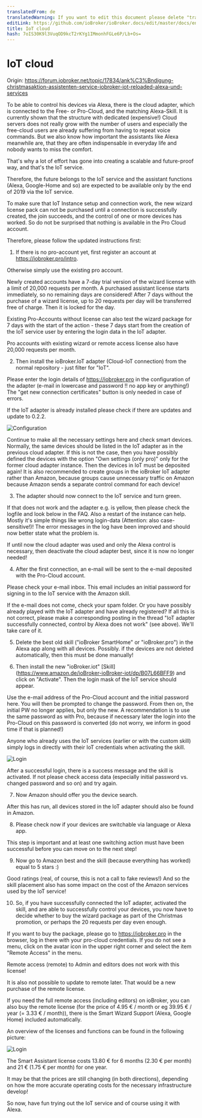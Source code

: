 ```yaml
---
translatedFrom: de
translatedWarning: If you want to edit this document please delete "translatedFrom" field, elsewise this document will be translated automatically again
editLink: https://github.com/ioBroker/ioBroker.docs/edit/master/docs/en/cloud/iot.md
title: IoT cloud
hash: 7oIS30K9l3VuqOD9kcT2rKYg1IMmonhFGLe6P/Lb+Os=
---
```

# IoT cloud
Origin: https://forum.iobroker.net/topic/17834/ank%C3%Bndigung-christmasaktion-assistenten-service-iobroker-iot-reloaded-alexa-und-services

To be able to control his devices via Alexa, there is the cloud adapter, which is connected to the Free- or Pro-Cloud, and the matching Alexa-Skill.
It is currently shown that the structure with dedicated (expensive!) Cloud servers does not really grow with the number of users and especially the free-cloud users are already suffering from having to repeat voice commands. But we also know how important the assistants like Alexa meanwhile are, that they are often indispensable in everyday life and nobody wants to miss the comfort.

That's why a lot of effort has gone into creating a scalable and future-proof way, and that's the IoT service.

Therefore, the future belongs to the IoT service and the assistant functions (Alexa, Google-Home and so) are expected to be available only by the end of 2019 via the IoT service.

To make sure that IoT Instance setup and connection work, the new wizard license pack can not be purchased until a connection is successfully created, the join succeeds, and the control of one or more devices has worked.
So do not be surprised that nothing is available in the Pro Cloud account.

Therefore, please follow the updated instructions first:

1. If there is no pro-account yet, first register an account at https://iobroker.pro/intro.

Otherwise simply use the existing pro account.

Newly created accounts have a 7-day trial version of the wizard license with a limit of 20,000 requests per month.
A purchased assistant license starts immediately, so no remaining days are considered! After 7 days without the purchase of a wizard license, up to 20 requests per day will be transferred free of charge.
Then it is locked for the day.

Existing Pro-Accounts without license can also test the wizard package for 7 days with the start of the action - these 7 days start from the creation of the IoT service user by entering the login data in the IoT adapter.

Pro accounts with existing wizard or remote access license also have 20,000 requests per month.

2. Then install the ioBroker.IoT adapter (Cloud-IoT connection) from the normal repository - just filter for "IoT".

Please enter the login details of https://iobroker.pro in the configuration of the adapter (e-mail in lowercase and password !! no app key or anything!) The "get new connection certificates" button is only needed in case of errors.

If the IoT adapter is already installed please check if there are updates and update to 0.2.2.

![Configuration](../../de/cloud/media/iot_settings.png)

Continue to make all the necessary settings here and check smart devices.
Normally, the same devices should be listed in the IoT adapter as in the previous cloud adapter.
If this is not the case, then you have possibly defined the devices with the option "Own settings (only pro)" only for the former cloud adapter instance.
Then the devices in IoT must be deposited again! It is also recommended to create groups in the ioBroker IoT adapter rather than Amazon, because groups cause unnecessary traffic on Amazon because Amazon sends a separate control command for each device!

3. The adapter should now connect to the IoT service and turn green.

If that does not work and the adapter e.g. is yellow, then please check the logfile and look below in the FAQ.
Also a restart of the instance can help. Mostly it's simple things like wrong login-data (Attention: also case-sensitive!)! The error messages in the log have been improved and should now better state what the problem is.

If until now the cloud adapter was used and only the Alexa control is necessary, then deactivate the cloud adapter best, since it is now no longer needed!

4. After the first connection, an e-mail will be sent to the e-mail deposited with the Pro-Cloud account.

Please check your e-mail inbox.
This email includes an initial password for signing in to the IoT service with the Amazon skill.

If the e-mail does not come, check your spam folder.
Or you have possibly already played with the IoT adapter and have already registered? If all this is not correct, please make a corresponding posting in the thread "IoT adapter successfully connected, control by Alexa does not work" (see above). We'll take care of it.

5. Delete the best old skill ("ioBroker SmartHome" or "ioBroker.pro") in the Alexa app along with all devices. Possibly. if the devices are not deleted automatically, then this must be done manually!

6. Then install the new "ioBroker.iot" [Skill] (https://www.amazon.de/ioBroker-ioBroker-iot/dp/B07L66BFF9) and click on "Activate". Then the login mask of the IoT service should appear.

Use the e-mail address of the Pro-Cloud account and the initial password here.
You will then be prompted to change the password. From then on, the initial PW no longer applies, but only the new. A recommendation is to use the same password as with Pro, because if necessary later the login into the Pro-Cloud on this password is converted (do not worry, we inform in good time if that is planned!)

Anyone who already uses the IoT services (earlier or with the custom skill) simply logs in directly with their IoT credentials when activating the skill.

![Login](../../de/cloud/media/iot_login.png)

After a successful login, there is a success message and the skill is activated.
If not please check access data (especially initial password vs. changed password and so on) and try again.

7. Now Amazon should offer you the device search.

After this has run, all devices stored in the IoT adapter should also be found in Amazon.

8. Please check now if your devices are switchable via language or Alexa app.

This step is important and at least one switching action must have been successful before you can move on to the next step!

9. Now go to Amazon best and the skill (because everything has worked) equal to 5 stars :)

Good ratings (real, of course, this is not a call to fake reviews!) And so the skill placement also has some impact on the cost of the Amazon services used by the IoT service!

10. So, if you have successfully connected the IoT adapter, activated the skill, and are able to successfully control your devices, you now have to decide whether to buy the wizard package as part of the Christmas promotion, or perhaps the 20 requests per day even enough.

If you want to buy the package, please go to https://iobroker.pro in the browser, log in there with your pro-cloud credentials.
If you do not see a menu, click on the avatar icon in the upper right corner and select the item "Remote Access" in the menu.

Remote access (remote) to Admin and editors does not work with this license!

It is also not possible to update to remote later. That would be a new purchase of the remote license.

If you need the full remote access (including editors) on ioBroker, you can also buy the remote license (for the price of 4.95 € / month or eg 39.95 € / year (= 3.33 € / month)), there is the Smart Wizard Support (Alexa, Google Home) included automatically.

An overview of the licenses and functions can be found in the following picture:

![Login](../../de/cloud/media/iot_compare.png)

The Smart Assistant license costs 13.80 € for 6 months (2.30 € per month) and 21 € (1.75 € per month) for one year.

It may be that the prices are still changing (in both directions), depending on how the more accurate operating costs for the necessary infrastructure develop!

So now, have fun trying out the IoT service and of course using it with Alexa.